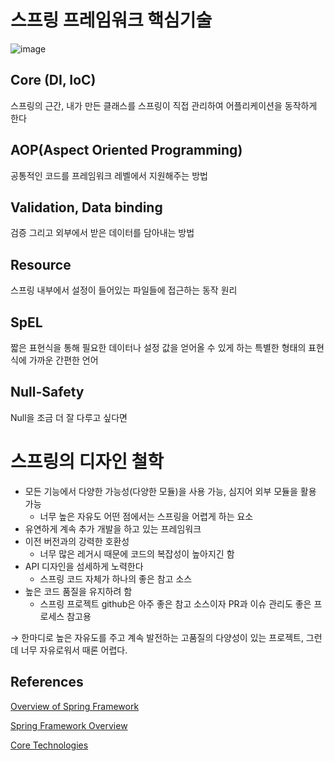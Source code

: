 # 스프링 프레임워크 핵심기술

![image](https://user-images.githubusercontent.com/77063888/199105450-e9e27f29-d607-448c-abc7-329cbbed43be.png)

## Core (DI, IoC)

스프링의 근간, 내가 만든 클래스를 스프링이 직접 관리하여 어플리케이션을 동작하게 한다

## AOP(Aspect Oriented Programming)

공통적인 코드를 프레임워크 레벨에서 지원해주는 방법

## Validation, Data binding

검증 그리고 외부에서 받은 데이터를 담아내는 방법

## Resource

스프링 내부에서 설정이 들어있는 파일들에 접근하는 동작 원리

## SpEL

짧은 표현식을 통해 필요한 데이터나 설정 값을 얻어올 수 있게 하는 특별한 형태의 표현식에 가까운 간편한 언어

## Null-Safety

Null을 조금 더 잘 다루고 싶다면



# 스프링의 디자인 철학

- 모든 기능에서 다양한 가능성(다양한 모듈)을 사용 가능, 심지어 외부 모듈을 활용 가능
    - 너무 높은 자유도 어떤 점에서는 스프링을 어렵게 하는 요소
- 유연하게 계속 추가 개발을 하고 있는 프레임워크
- 이전 버전과의 강력한 호환성
    - 너무 많은 레거시 때문에 코드의 복잡성이 높아지긴 함
- API 디자인을 섬세하게 노력한다
    - 스프링 코드 자체가 하나의 좋은 참고 소스
- 높은 코드 품질을 유지하려 함
    - 스프링 프로젝트 github은 아주 좋은 참고 소스이자 PR과 이슈 관리도 좋은 프로세스 참고용

→ 한마디로 높은 자유도를 주고 계속 발전하는 고품질의 다양성이 있는 프로젝트, 그런데 너무 자유로워서 때론 어렵다.


## References

[Overview of Spring Framework](https://docs.spring.io/spring-framework/docs/5.0.0.RC2/spring-framework-reference/overview.html#overview-modules)

[Spring Framework Overview](https://docs.spring.io/spring-framework/docs/current/reference/html/overview.html#overview-philosophy)

[Core Technologies](https://docs.spring.io/spring-framework/docs/current/reference/html/core.html#spring-core)